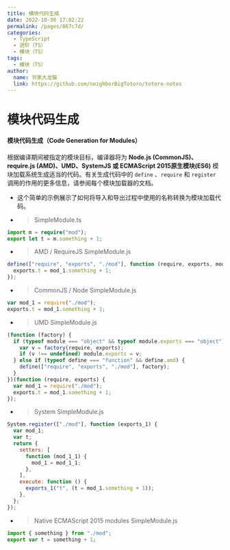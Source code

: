 ```yaml
---
title: 模块代码生成
date: 2022-10-30 17:02:22
permalink: /pages/867c7d/
categories:
  - TypeScript
  - 进阶（TS）
  - 模块（TS）
tags:
  - 模块（TS）
author: 
  name: 邻家大龙猫
  link: https://github.com/neighborBigTotoro/totoro-notes
---
```




# 模块代码生成

#### 模块代码生成（Code Generation for Modules）


根据编译期间被指定的模块目标，编译器将为 **Node.js (CommonJS)、require.js (AMD)、UMD、SystemJS 或 ECMAScript 2015原生模块(ES6)** 模块加载系统生成适当的代码。有关生成代码中的 `define` 、`require` 和 `register` 调用的作用的更多信息，请参阅每个模块加载器的文档。


- 这个简单的示例展示了如何将导入和导出过程中使用的名称转换为模块加载代码。

- > SimpleModule.ts
``` ts
import m = require("mod");
export let t = m.something + 1;
```

- > AMD / RequireJS SimpleModule.js
``` js
define(["require", "exports", "./mod"], function (require, exports, mod_1) {
  exports.t = mod_1.something + 1;
});
```

- > CommonJS / Node SimpleModule.js
``` js
var mod_1 = require("./mod");
exports.t = mod_1.something + 1;
```

- > UMD SimpleModule.js
``` js
(function (factory) {
  if (typeof module === "object" && typeof module.exports === "object") {
    var v = factory(require, exports);
    if (v !== undefined) module.exports = v;
  } else if (typeof define === "function" && define.amd) {
    define(["require", "exports", "./mod"], factory);
  }
})(function (require, exports) {
  var mod_1 = require("./mod");
  exports.t = mod_1.something + 1;
});
```

- > System SimpleModule.js
``` js
System.register(["./mod"], function (exports_1) {
  var mod_1;
  var t;
  return {
    setters: [
      function (mod_1_1) {
        mod_1 = mod_1_1;
      },
    ],
    execute: function () {
      exports_1("t", (t = mod_1.something + 1));
    },
  };
});
```

- > Native ECMAScript 2015 modules SimpleModule.js
``` ts
import { something } from "./mod";
export var t = something + 1;
```